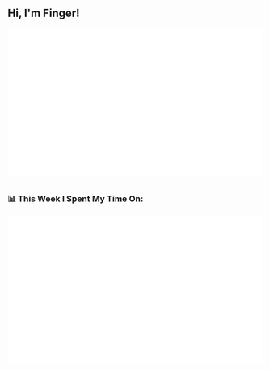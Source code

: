 <h2> Hi, I'm Finger!</h2>

<img align="right" src="https://raw.githubusercontent.com/spianmo/github-stats/master/generated/overview.svg#gh-light-mode-only">

<!-- <img align="right" height="160em" src="https://github-readme-stats-eight-theta.vercel.app/api/top-langs/?username=spianmo&layout=compact&langs_count=8&theme=algolia"/>	 -->
	
```go
package main

type Me struct {
	Name   string
	Job    string
	Code   string
	Skills string
}

func main() {
	me := &Me{
		Name:   "Finger",
		Job:    "Client-side Engineer",
		Code:   "Java, Kotlin, C#, Rust and C++ and Others",
		Skills: "Android, Security, Cross-platform client, NLP, CV, ASR ^o^",
	}
	_ = me
}
```


<h3>📊 This Week I Spent My Time On:</h3>
<img align='right' src="https://raw.githubusercontent.com/spianmo/github-stats/master/generated/languages.svg#gh-light-mode-only">

<!--START_SECTION:waka-->

```txt
Python                         7 hrs 37 mins   █████████▓░░░░░░░░░░░░░░░   38.47 %
Kotlin                         5 hrs 21 mins   ██████▓░░░░░░░░░░░░░░░░░░   27.07 %
Java                           3 hrs 10 mins   ████░░░░░░░░░░░░░░░░░░░░░   16.05 %
Groovy                         1 hr            █▒░░░░░░░░░░░░░░░░░░░░░░░   05.12 %
TOML                           31 mins         ▓░░░░░░░░░░░░░░░░░░░░░░░░   02.62 %
```

<!--END_SECTION:waka-->
